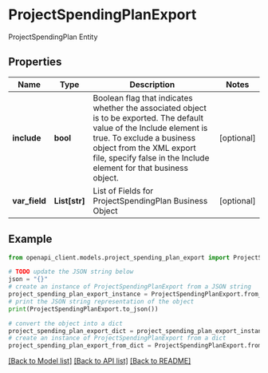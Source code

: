 # ProjectSpendingPlanExport

ProjectSpendingPlan Entity

## Properties

Name | Type | Description | Notes
------------ | ------------- | ------------- | -------------
**include** | **bool** | Boolean flag that indicates whether the associated object is to be exported. The default value of the Include element is true. To exclude a business object from the XML export file, specify false in the Include element for that business object. | [optional] 
**var_field** | **List[str]** | List of Fields for ProjectSpendingPlan Business Object | [optional] 

## Example

```python
from openapi_client.models.project_spending_plan_export import ProjectSpendingPlanExport

# TODO update the JSON string below
json = "{}"
# create an instance of ProjectSpendingPlanExport from a JSON string
project_spending_plan_export_instance = ProjectSpendingPlanExport.from_json(json)
# print the JSON string representation of the object
print(ProjectSpendingPlanExport.to_json())

# convert the object into a dict
project_spending_plan_export_dict = project_spending_plan_export_instance.to_dict()
# create an instance of ProjectSpendingPlanExport from a dict
project_spending_plan_export_from_dict = ProjectSpendingPlanExport.from_dict(project_spending_plan_export_dict)
```
[[Back to Model list]](../README.md#documentation-for-models) [[Back to API list]](../README.md#documentation-for-api-endpoints) [[Back to README]](../README.md)


